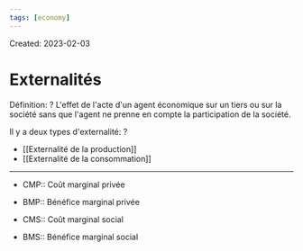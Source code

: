 ```yaml
---
tags: [economy] 
---
```

Created: 2023-02-03

# Externalités
Définition:
?
L'effet de l'acte d'un agent économique sur un tiers ou sur la société sans que l'agent ne prenne en compte la participation de la société.
<!--SR:!2023-02-08,1,190-->

Il y a deux types d'externalité:
?
- [[Externalité de la production]]
- [[Externalité de la consommation]]
<!--SR:!2023-02-08,3,250-->

---
- CMP:: Coût marginal privée
<!--SR:!2023-02-08,3,250-->
- BMP:: Bénéfice marginal privée
<!--SR:!2023-02-08,3,250-->
- CMS:: Coût marginal social
<!--SR:!2023-02-08,3,250-->
- BMS:: Bénéfice marginal social
<!--SR:!2023-02-08,3,250-->